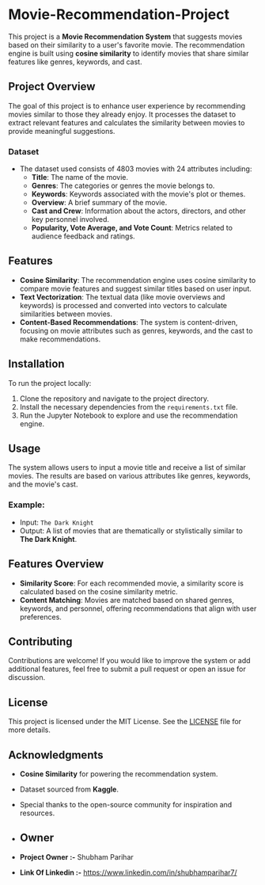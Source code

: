 # Movie-Recommendation-Project

This project is a **Movie Recommendation System** that suggests movies based on their similarity to a user's favorite movie. The recommendation engine is built using **cosine similarity** to identify movies that share similar features like genres, keywords, and cast.

## Project Overview

The goal of this project is to enhance user experience by recommending movies similar to those they already enjoy. It processes the dataset to extract relevant features and calculates the similarity between movies to provide meaningful suggestions.

### Dataset

- The dataset used consists of 4803 movies with 24 attributes including:
  - **Title**: The name of the movie.
  - **Genres**: The categories or genres the movie belongs to.
  - **Keywords**: Keywords associated with the movie's plot or themes.
  - **Overview**: A brief summary of the movie.
  - **Cast and Crew**: Information about the actors, directors, and other key personnel involved.
  - **Popularity, Vote Average, and Vote Count**: Metrics related to audience feedback and ratings.

## Features

- **Cosine Similarity**: The recommendation engine uses cosine similarity to compare movie features and suggest similar titles based on user input.
- **Text Vectorization**: The textual data (like movie overviews and keywords) is processed and converted into vectors to calculate similarities between movies.
- **Content-Based Recommendations**: The system is content-driven, focusing on movie attributes such as genres, keywords, and the cast to make recommendations.

## Installation

To run the project locally:
1. Clone the repository and navigate to the project directory.
2. Install the necessary dependencies from the `requirements.txt` file.
3. Run the Jupyter Notebook to explore and use the recommendation engine.

## Usage

The system allows users to input a movie title and receive a list of similar movies. The results are based on various attributes like genres, keywords, and the movie's cast.

### Example:
- Input: `The Dark Knight`
- Output: A list of movies that are thematically or stylistically similar to **The Dark Knight**.

## Features Overview

- **Similarity Score**: For each recommended movie, a similarity score is calculated based on the cosine similarity metric.
- **Content Matching**: Movies are matched based on shared genres, keywords, and personnel, offering recommendations that align with user preferences.

## Contributing

Contributions are welcome! If you would like to improve the system or add additional features, feel free to submit a pull request or open an issue for discussion.

## License

This project is licensed under the MIT License. See the [LICENSE](LICENSE) file for more details.

## Acknowledgments

- **Cosine Similarity** for powering the recommendation system.
- Dataset sourced from **Kaggle**.
- Special thanks to the open-source community for inspiration and resources.

- ## Owner

- **Project Owner :-** Shubham Parihar
- **Link Of Linkedin :-** https://www.linkedin.com/in/shubhamparihar7/
